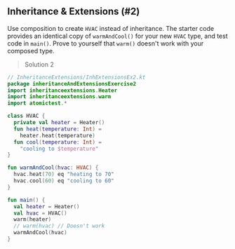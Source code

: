 ## Inheritance & Extensions (#2)

Use composition to create `HVAC` instead of inheritance. The starter code
provides an identical copy of `warmAndCool()` for your new `HVAC` type, and
test code in `main()`. Prove to yourself that `warm()` doesn't work with your
composed type.

> Solution 2

```kotlin
// InheritanceExtensions/InhExtensionsEx2.kt
package inheritanceAndExtensionsExercise2
import inheritanceextensions.Heater
import inheritanceextensions.warm
import atomictest.*

class HVAC {
  private val heater = Heater()
  fun heat(temperature: Int) =
    heater.heat(temperature)
  fun cool(temperature: Int) =
    "cooling to $temperature"
}

fun warmAndCool(hvac: HVAC) {
  hvac.heat(70) eq "heating to 70"
  hvac.cool(60) eq "cooling to 60"
}

fun main() {
  val heater = Heater()
  val hvac = HVAC()
  warm(heater)
  // warm(hvac) // Doesn't work
  warmAndCool(hvac)
}
```
